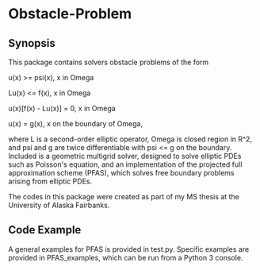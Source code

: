# Obstacle-Problem

## Synopsis

This package contains solvers obstacle problems of the form

u(x) >= psi(x), x in Omega

Lu(x) <= f(x), x in Omega

u(x)[f(x) - Lu(x)] = 0, x in Omega

u(x) = g(x), x on the boundary of Omega,

where L is a second-order elliptic operator, Omega is closed region in R^2, and psi and g are twice differentiable with psi <= g on the boundary. Included is a geometric multigrid solver, designed to solve elliptic PDEs such as Poisson's equation,  and an implementation of the projected full approximation scheme (PFAS), which solves free boundary problems arising from elliptic PDEs.

The codes in this package were created as part of my MS thesis at the University of Alaska Fairbanks.

## Code Example

A general examples for PFAS is provided in test.py. Specific examples are provided in PFAS_examples, which can be run from a Python 3 console.
